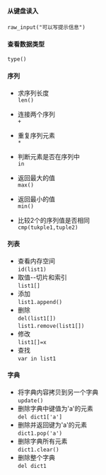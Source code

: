
#### 从键盘读入
`raw_input("可以写提示信息")`
#### 查看数据类型
`type()`
#### 序列
* 求序列长度  
`len()`
* 连接两个序列  
`+`
* 重复序列元素  
`*`

* 判断元素是否在序列中  
`in`
* 返回最大的值  
`max()`
* 返回最小的值  
`min()`
* 比较2个的序列值是否相同  
`cmp(tukple1,tuple2)`
#### 列表
* 查看内存空间  
`id(list1)`
* 取值--切片和索引  
`list1[]`
* 添加  
`list1.append()`
* 删除  
`del(list1[])`  
`list1.remove(list1[])`
* 修改  
`list1[]=x`
* 查找  
`var in list1`
#### 字典

* 将字典内容拷贝到另一个字典  
`update()`
* 删除字典中键值为'a'的元素  
`del dict1['a']`
* 删除并返回键为'a'的元素  
`dict1.pop('a')`
* 删除字典所有元素  
`dict1.clear()`
* 删除整个字典  
`del dict1`


